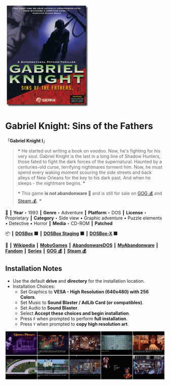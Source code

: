 ![](Thumbnail.png "application-thumbnail")

# Gabriel Knight: Sins of the Fathers

「**Gabriel Knight I**」

> ❝ He started out writing a book on voodoo. Now, he's fighting for his very soul. Gabriel Knight is the last in a long line of Shadow Hunters, those fated to fight the dark forces of the supernatural. Haunted by a centuries-old curse, terrifying nightmares torment him. Now, he must spend every waking moment scouring the side streets and back alleys of New Orleans for the key to his dark past. And when he sleeps - the nightmare begins. ❞
>
> ❝ This game **is not abandonware 🚫** and is still for sale on [GOG 💰](https://www.gog.com/en/game/gabriel_knight_sins_of_the_fathers) and [Steam 💰](https://store.steampowered.com/app/495700/Gabriel_Knight_Sins_of_the_Father/). ❞
>

📌 ┃ **Year** ‣ 1993 ┃ **Genre** ‣ Adventure ┃ **Platform** ‣ DOS ┃ **License** ‣ Proprietary ┃ **Category** ‣ Side view • Graphic adventure • Puzzle elements • Detective • Horror ┃ **Media** ‣ CD-ROM ┃ **Patched** 

📦 ┃ **[DOSBox](https://www.dosbox.com/) 🟩** ┃ **[DOSBox Staging](https://dosbox-staging.github.io/) 🟩** ┃ **[DOSBox-X](https://dosbox-x.com/) 🟩** 

📎 ┃ **[Wikipedia](https://en.wikipedia.org/wiki/Gabriel_Knight:_Sins_of_the_Fathers)** ┃ **[MobyGames](https://www.mobygames.com/game/116/gabriel-knight-sins-of-the-fathers/)** ┃ **[AbandonwareDOS](https://www.abandonwaredos.com/abandonware-game.php?abandonware=Gabriel+Knight%3A+Sins+of+the+Fathers&gid=1132)** ┃ **[MyAbandonware](https://www.myabandonware.com/game/gabriel-knight-sins-of-the-fathers-22m)** ┃ **[Fandom](https://gabrielknight.fandom.com/wiki/Gabriel_Knight:_Sins_of_the_Fathers_(CD-ROM))** ┃ **[Series](https://en.wikipedia.org/wiki/Gabriel_Knight)** ┃ **[GOG 💰](https://www.gog.com/en/game/gabriel_knight_sins_of_the_fathers)** ┃ **[Steam 💰](https://store.steampowered.com/app/495700/Gabriel_Knight_Sins_of_the_Father/)** 

## Installation Notes
- Use the default **drive** and **directory** for the installation location.
- Installation Choices:
  - Set Graphics to **VESA - High Resolution (640x480) with 256 Colors**.
  - Set Music to **Sound Blaster / AdLib Card (or compatibles)**.
  - Set Audio to **Sound Blaster**.
  - Select **Accept these choices and begin installation**.
  - Press `F` when prompted to perform **full installation**.
  - Press `Y` when prompted to **copy high resolution art**.

![](Montage.png "Gabriel Knight: Sins of the Fathers")

